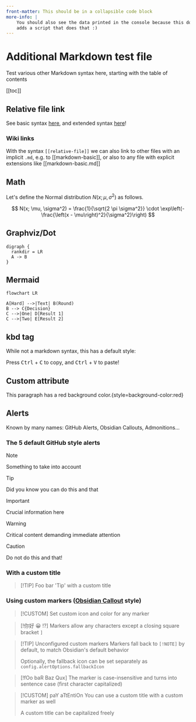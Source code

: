 ```yaml
---
front-matter: This should be in a collapsible code block
more-info: |
    You should also see the data printed in the console because this document
    adds a script that does that :)
---
```


<script type="text/javascript">
// this is an example for how to access front matter data from within the
// document. the anonymous function is used because in-document scripts will be
// re-executed on every soft reload (e.g. when editing in Vim with the Vim
// plugin), which would lead to a crash when redefining variables. this does
// not affect custom client-side JS because it is not re-run on every soft
// reload.
(() => {
    const frontMatterElement = document.getElementById('front-matter');

    if (frontMatterElement) {
        try {
            const frontMatter = JSON.parse(frontMatterElement.textContent);
            console.log('front matter:', frontMatter);
        } catch (err) {
            console.error('Failed to parse front matter JSON:', err);
        }
    }
})()
</script>

# Additional Markdown test file

Test various other Markdown syntax here, starting with the table of contents

[[toc]]

## Relative file link

See basic syntax [here](markdown-basic.md), and extended syntax [here](markdown-extended.md)!

### Wiki links

With the syntax `[[relative-file]]` we can also link to other files with an
implicit `.md`, e.g. to [[markdown-basic]], or also to any file with explicit
extensions like [[markdown-basic.md]]

## Math

Let's define the Normal distribution $N(x; \mu, \sigma^2)$ as follows.

$$
N(x; \mu, \sigma^2) = \frac{1}{\sqrt{2 \pi \sigma^2}} \cdot \exp\left(-\frac{\left(x - \mu\right)^2}{\sigma^2}\right)
$$

## Graphviz/Dot

```graphviz
digraph {
  rankdir = LR
  A -> B
}
```

## Mermaid

```mermaid
flowchart LR

A[Hard] -->|Text| B(Round)
B --> C{Decision}
C -->|One| D[Result 1]
C -->|Two| E[Result 2]
```

## kbd tag

While not a markdown syntax, this has a default style:

Press <kbd>Ctrl</kbd> + <kbd>C</kbd> to copy, and <kbd>Ctrl</kbd> + <kbd>V</kbd> to paste!

## Custom attribute

This paragraph has a red background color.{style=background-color:red}

## Alerts

Known by many names: GitHub Alerts, Obsidian Callouts, Admonitions...

### The 5 default GitHub style alerts

> [!NOTE]
> Something to take into account

> [!TIP]
> Did you know you can do this and that

> [!IMPORTANT]
> Crucial information here

> [!WARNING]
> Critical content demanding immediate attention

> [!CAUTION]
> Do not do this and that!

### With a custom title

> [!TIP] Foo bar
> 'Tip' with a custom title

### Using custom markers ([Obsidian Callout](https://help.obsidian.md/Editing+and+formatting/Callouts) style)

> [!CUSTOM]
> Set custom icon and color for any marker

> [!你好 😀 !?]
> Markers allow any characters except a closing square bracket `]`

> [!TIP] Unconfigured custom markers
> Markers fall back to `[!NOTE]` by default, to match Obsidian's default behavior
>
> Optionally, the fallback icon can be set separately as
> `config.alertOptions.fallbackIcon`

> [!fOo baR Baz Qux]
> The marker is case-insensitive and turns into sentence case (first character
> capitalized)

> [!CUSTOM] paY aTtEntiOn
> You can use a custom title with a custom marker as well
>
> A custom title can be capitalized freely
